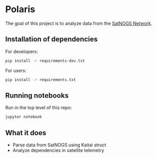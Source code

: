 # Polaris

The goal of this project is to analyze data from the [SatNOGS Network](https://network.satnogs.org/).

## Installation of dependencies

For developers:
```bash
pip install -r requirements-dev.txt
```

For users:
```bash
pip install -r requirements.txt
```

## Running notebooks

Run in the top level of this repo:

```bash
jupyter notebook
```

## What it does

 * Parse data from SatNOGS using Kaitai struct
 * Analyze dependencies in satellite telemetry
